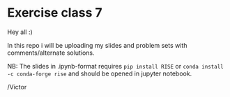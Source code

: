 # Exercise class 7


Hey all :)

In this repo i will be uploading my slides and problem sets with comments/alternate solutions.

NB: The slides in .ipynb-format requires `pip install RISE` or `conda install -c conda-forge rise` and should be opened in jupyter notebook.


/Victor

